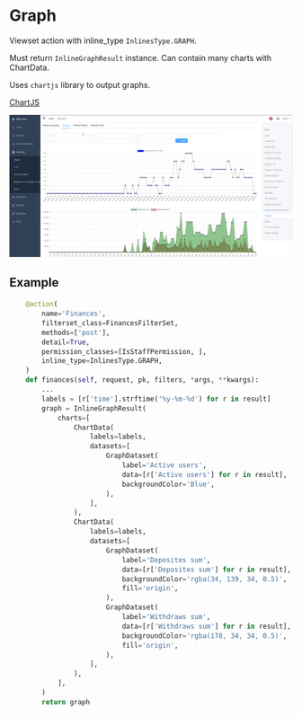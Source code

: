 # Graph

Viewset action with inline_type `InlinesType.GRAPH`.

Must return `InlineGraphResult` instance. Can contain many charts with ChartData.

Uses `chartjs` library to output graphs.

[ChartJS](https://www.chartjs.org/)

![graph](images/graph.png)

## Example

```python
    @action(
        name='Finances',
        filterset_class=FinancesFilterSet,
        methods=['post'],
        detail=True,
        permission_classes=[IsStaffPermission, ],
        inline_type=InlinesType.GRAPH,
    )
    def finances(self, request, pk, filters, *args, **kwargs):
        ...
        labels = [r['time'].strftime('%y-%m-%d') for r in result]
        graph = InlineGraphResult(
            charts=[
                ChartData(
                    labels=labels,
                    datasets=[
                        GraphDataset(
                            label='Active users',
                            data=[r['Active users'] for r in result],
                            backgroundColor='Blue',
                        ),
                    ],
                ),
                ChartData(
                    labels=labels,
                    datasets=[
                        GraphDataset(
                            label='Deposites sum',
                            data=[r['Deposites sum'] for r in result],
                            backgroundColor='rgba(34, 139, 34, 0.5)',
                            fill='origin',
                        ),
                        GraphDataset(
                            label='Withdraws sum',
                            data=[r['Withdraws sum'] for r in result],
                            backgroundColor='rgba(178, 34, 34, 0.5)',
                            fill='origin',
                        ),
                    ],
                ),
            ],
        )
        return graph

```
